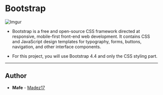 # Bootstrap

![Imgur](https://i.imgur.com/PgDPLYE.png)


- Bootstrap is a free and open-source CSS framework directed at responsive, mobile-first front-end web development. It contains CSS and JavaScript design templates for typography, forms, buttons, navigation, and other interface components.

- For this project, you will use Bootstrap 4.4 and only the CSS styling part.
---

## Author
* **Mafe** - [Madez17](https://github.com/Madez17)